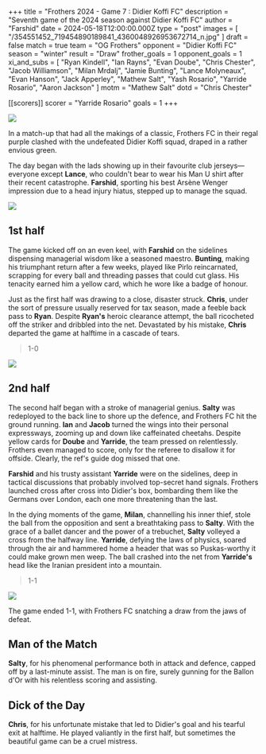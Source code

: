 +++
title = "Frothers 2024 - Game 7 : Didier Koffi FC"
description = "Seventh game of the 2024 season against Didier Koffi FC"
author = "Farshid"
date = 2024-05-18T12:00:00.000Z
type = "post"
images = [ "/354551452_719454890189841_4360048926953672714_n.jpg" ]
draft = false
match = true
team = "OG Frothers"
opponent = "Didier Koffi FC"
season = "winter"
result = "Draw"
frother_goals = 1
opponent_goals = 1
xi_and_subs = [
  "Ryan Kindell",
  "Ian Rayns",
  "Evan Doube",
  "Chris Chester",
  "Jacob Williamson",
  "Milan Mrdalj",
  "Jamie Bunting",
  "Lance Molyneaux",
  "Evan Hanson",
  "Jack Apperley",
  "Mathew Salt",
  "Yash Rosario",
  "Yarride Rosario",
  "Aaron Jackson"
]
motm = "Mathew Salt"
dotd = "Chris Chester"

[[scorers]]
scorer = "Yarride Rosario"
goals = 1
+++

![](/shokoohi-911.png)

In a match-up that had all the makings of a classic, Frothers FC in their regal purple clashed with the undefeated Didier Koffi squad, draped in a rather envious green.

The day began with the lads showing up in their favourite club jerseys—everyone except **Lance**, who couldn't bear to wear his Man U shirt after their recent catastrophe. **Farshid**, sporting his best Arsène Wenger impression due to a head injury hiatus, stepped up to manage the squad.

![](https://media.giphy.com/media/v1.Y2lkPTc5MGI3NjExcDdhcHM0OG9xNWtwdm8zZXc0dmZqMjViNHlrd25tMXRsYmZzanVpcCZlcD12MV9pbnRlcm5hbF9naWZfYnlfaWQmY3Q9Zw/l4EoOlO7LFFInqnYY/giphy.gif)

## 1st half

The game kicked off on an even keel, with **Farshid** on the sidelines dispensing managerial wisdom like a seasoned maestro. **Bunting**, making his triumphant return after a few weeks, played like Pirlo reincarnated, scrapping for every ball and threading passes that could cut glass. His tenacity earned him a yellow card, which he wore like a badge of honour.

Just as the first half was drawing to a close, disaster struck. **Chris**, under the sort of pressure usually reserved for tax season, made a feeble back pass to **Ryan**. Despite **Ryan's** heroic clearance attempt, the ball ricocheted off the striker and dribbled into the net. Devastated by his mistake, **Chris** departed the game at halftime in a cascade of tears.

> 1-0

![](https://media.giphy.com/media/v1.Y2lkPTc5MGI3NjExejVwcnFlNmc4bXM0anQ1amp1cTVrNGNicnloOW1laDRyNzRmdDZ0MyZlcD12MV9pbnRlcm5hbF9naWZfYnlfaWQmY3Q9Zw/Q7G6hsF9v3YLHwuF7w/giphy.gif)

## 2nd half

The second half began with a stroke of managerial genius. **Salty** was redeployed to the back line to shore up the defence, and Frothers FC hit the ground running. **Ian** and **Jacob** turned the wings into their personal expressways, zooming up and down like caffeinated cheetahs. Despite yellow cards for **Doube** and **Yarride**, the team pressed on relentlessly. Frothers even managed to score, only for the referee to disallow it for offside. Clearly, the ref's guide dog missed that one.

**Farshid** and his trusty assistant **Yarride** were on the sidelines, deep in tactical discussions that probably involved top-secret hand signals. Frothers launched cross after cross into Didier's box, bombarding them like the Germans over London, each one more threatening than the last.

In the dying moments of the game, **Milan**, channelling his inner thief, stole the ball from the opposition and sent a breathtaking pass to **Salty**. With the grace of a ballet dancer and the power of a trebuchet, **Salty** volleyed a cross from the halfway line. **Yarride**, defying the laws of physics, soared through the air and hammered home a header that was so Puskas-worthy it could make grown men weep. The ball crashed into the net from **Yarride's** head like the Iranian president into a mountain.

> 1-1

![](https://media.giphy.com/media/v1.Y2lkPTc5MGI3NjExYjcyMmVidDkxamJsMXB0dXNnb24zbjZuMGZ5NjEyM3NmM2o1amFlZCZlcD12MV9naWZzX3NlYXJjaCZjdD1n/f8lDluiWJ7yQTtdS3L/giphy.gif)

The game ended 1-1, with Frothers FC snatching a draw from the jaws of defeat.

## Man of the Match

**Salty**, for his phenomenal performance both in attack and defence, capped off by a last-minute assist. The man is on fire, surely gunning for the Ballon d'Or with his relentless scoring and assisting.

## Dick of the Day

**Chris**, for his unfortunate mistake that led to Didier's goal and his tearful exit at halftime. He played valiantly in the first half, but sometimes the beautiful game can be a cruel mistress.
